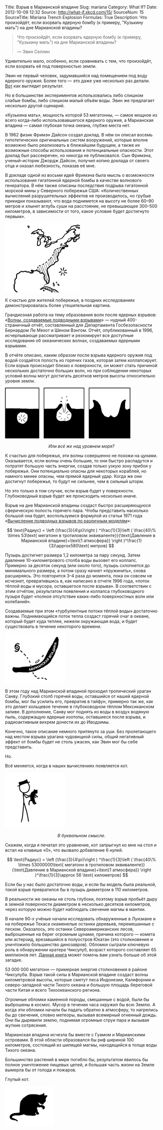 Title: Взрыв в Марианской впадине
Slug: mariana
Category: What If?
Date: 2012-10-09 12:32
Source: http://what-if.xkcd.com/15/
SourceNum: 15
SourceTitle: Mariana Trench Explosion
Formulas: True
Description: Что произойдёт, если взорвать ядерную бомбу (к примеру, "Кузькину мать") на дне Марианской впадины?

> Что произойдёт, если взорвать ядерную бомбу (к примеру, "Кузькину мать") на дне Марианской впадины?
>
> — Эвин Селлин

Удивительно мало, особенно, если сравнивать с тем, что произойдёт, если взорвать её под поверхностью земли.

Эвин не первый человек, задумавшийся над помещением под воду ядерного оружия. Более того — это даже уже несколько раз делали. [Вот](http://www.youtube.com/watch?v=ggH-ObiUWEE) как выглядит результат.

Но в большинстве экспериментов использовались либо слишком слабые бомбы, либо слишком малый объём воды. Эвин же предлагает несколько другой сценарий.

«Кузькина мать», мощность которой 53 мегатонны, — самое мощное из всего когда-либо использовавшегося ядерного оружия, а Марианская впадина — самая глубокая точка океана, глубже места нет.

В 1962 физик Фримэн Дайсон создал доклад. В нём он описал восемь гипотетических оригинальных систем вооружений, которые вполне возможно было реализовать в ближайшем будущем, а также их возможные способы использования и потенциальные опасности. Этот доклад был рассекречен, но никогда не публиковался. Сын Фримэна, ученый-историк Джордж Дайсон, получил копию доклада от своего отца и оказал любезность, показав её мне.

В докладе одной из восьми идей Фримэна была мысль о возможности использования гигатонной ядерной бомбы в качестве волнового генератора. В нём также описаны последствия подрыва гигатонной морской мины у Северного побережья США: «Количественных вычислений разрушительных эффектов не производилось, но грубые прикидки показывают, что вода поднимется на высоту не более 60–90 метров и хлынет вглубь суши на расстояние, не превышающее 300–500 километров, в зависимости от того, какое условие будет достигнуто первым».

![](/uploads/015-mariana/mariana_map.png "карта показывающая, что произойдёт, если что-то случится в Атлантическом океане рядом с восточным побережьем Северной Америки")

К счастью для жителей побережья, в поздних исследованиях демонстрировалась более утешительная картина.

Грандиозная работа на тему образования волн после ядерных взрывов: «[Волны, создаваемые подводными взрывами](http://www.dtic.mil/cgi-bin/GetTRDoc?Location=U2&doc=GetTRDoc.pdf&AD=ADA304244)» — нудный 400-страничный отчёт, составленный для Департамента Госбезопасности Бернардом Ле Мехот и Шеном Вэнгом. Отчёт, опубликованный в 1996, исчерпывающе рассматривает и резюмирует все доступные исследования об океанических волнах, создаваемых ядерными взрывами.

В отчёте описано, каким образом после взрыва ядерного оружия под водой создаётся полость из горячих газов, которая затем коллапсирует. Если взрыв происходит близко к поверхности, он может стать причиной нескольких достаточно больших волн, но при соблюдении некоторых условий волны могут достигать десятков метров высоты относительно уровня земли.

![](/uploads/015-mariana/mariana_shallow.png "пузырь образуется и поднимается из под воды, создавая волны")

_<center>Или всё же над уровнем моря?</center>_

К счастью для побережья, эти волны совершенно не похожи на цунами. Оказывается, если волны очень большие, то они быстро распадутся и потратят большую часть энергии, создав только узкую зону прибоя у побережья. Они потенциально опасны для некоторых кораблей, но намного менее опасны, чем прямой ядерный удар. Когда же они достигнут побережья, то будут не сильнее, чем в сильный шторм.

Но это только в том случае, если взрыв будет у поверхности. Глубоководный взрыв будет же происходить несколько иначе.

Взрыв на дне Марианской впадины создаст быстро расширяющуюся сферическую полость горячего пара. Чтобы представить насколько большой она будет, воспользуемся формулой из статьи 1971 года «[Вычисление подводных взрывов по различным моделям](http://www.dtic.mil/dtic/tr/fulltext/u2/737271.pdf)»:

$$ \text{Радиус} = \left (\frac{3}{4\pi}\right ) ^\frac{1}{3}\left ( \frac{40\% \times 53\text{ мегатонн в тротиловом эквиваленте}}{\text{Давление в Марианской впадине}+\text{1 атмосфера}} \right )^\frac{1}{3}\approx580\text{ метров} $$

Пузырь достигнет размера 1,2 километра за пару секунд. Затем давление 10-километрового столба воды вызовет его коллапс. Примерно за десяток секунд (или около того), пузырь схлопнется до минимального размера, а потом сразу начнет «пружинить», снова расширяясь. Это повторится 3–4 раза до момента, пока он совсем не исчезнет, превратившись в, как написано в отчете 1996 года, «поток тёплой воды и мусора, оставшегося после взрыва». В соответствии с этим отчётом, результатом появления и коллапса глубоководного пузыря будет «полное отсутствие каких-либо поверхностных волн или колебаний».

Создаваемые при этом «турбулентные потоки тёплой воды» достаточно важны. Поднимающийся поток тепла создаст горячий очаг в океане, который будет куда теплее, нежели окружающая вода, и будет существовать в течение некоторого времени.

![](/uploads/015-mariana/mariana_sanvu_ru.png "тропический циклон проходит над марианской впадиной")

В этом году над Марианской впадиной проходил тропический ураган Санву. Глубокий столб горячей воды, оставшийся от нашей ядерной бомбы, мог бы усилить его, превратив в тайфун, примерно так же, как это делает кольцевое течение в глубоководном тёплом Мексиканском заливе. В дополнение, Санву мог поднять из воды в воздух водяную пыль, содержащую ядерные изотопы, оставшиеся после взрыва, и радиоактивным вихрем донести их до Иводзимы.

Конечно, такое описание немного притянуто за уши. Без пролетающего над местом взрыва урагана чудовищной силы, общий негативный эффект от бомбы будет не столь ужасен, как Эвин мог бы себе представить.

Но.

Всё меняется, когда в наших вычислениях появляется кот.

![](/uploads/015-mariana/mariana_cat.png "человек в шляпе держит кота")

_<center>В буквальном смысле.</center>_

Скажем, когда я печатал это уравнение, кот запрыгнул ко мне на стол и встал на клавише «0», что вызвало добавление 6 нулей.

$$ \text{Радиус} = \left (\frac{3}{4\pi}\right ) ^\frac{1}{3}\left ( \frac{40\% \times 53000000\text{ мегатонн в тротиловом эквиваленте}}{\text{Давление в Марианской впадине}+\text{1 атмосфера}} \right )^\frac{1}{3}\approx 56 \text{ километров} $$

Если бы у нас было достаточно воды, и если бы модель была реальной, _такой_ взрыв превратился бы в пузырь диаметром в 110 километров.

В реальности же океаны не столь глубоки, поэтому взрыв пробьёт дыру в земной поверхности диаметром в несколько десятков километров, через которую можно будет наблюдать свечение магмы в мантии.

В начале 90-х учёные начали исследовать обнаруженные в Луизиане и на побережье Техаса окаменелые останки деревьев, перемешанные с песком. Оказалось, это останки Североамериканских лесов, выброшенные на берег огромным цунами, причина которого — комета или астероид, врезавшийся в полуостров Юкатан (это столкновение и уничтожило большинство динозавров). Обломки сыграли ключевую роль в обнаружении кратера Чиксулуб, возраст которого составляет 65 миллионов лет. [Данная книга](http://www.amazon.com/Crater-Doom-Princeton-Science-Library/dp/0691131031) может помочь вам узнать больше об этой загадке.

53 000 000 мегатонн — примерная энергия столкновения в районе Чиксулуба. Взрыв такой силы в Марианской впадине создаст волны километровой высоты, которые сметут леса Индонезии, Калифорнии и северо-западной части Тихого океана и большую площадь береговой части Китая и всего Тихоокеанского региона.

Огромные обломки каменной породы, смешанные с водой, были бы выброшены в космос. Мусор в течении часа окружил бы всю Землю. А когда эти обломки начали бы падать обратно в атмосферу, то нагрелись бы до свечения, словно метеоры, вызывая всемирный огненный дождь. Они бы дырявили землю, поднимая огромные струи пара и вызывая жуткие сотрясения.

Марианская впадина исчезла бы вместе с Гуамом и Марианскими островами. В этой области образовался бы риф шириной 100 километров, состоящий из шипящей магмы, находящийся в толще воды Тихого океана.

Большинство растений в мире погибло бы, результатом явилось бы полное уничтожение пищевых цепей, и большая часть жизни на Земле вымерла бы от голода и пожаров.

Глупый кот.

![](/uploads/015-mariana/mariana_satisfied.png "кот, который только что уничтожил планету, лижет свою лапу")
